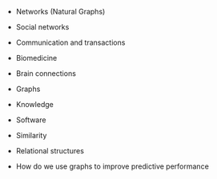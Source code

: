 
* Networks (Natural Graphs)
 * Social networks
 * Communication and transactions
 * Biomedicine
 * Brain connections
* Graphs
 * Knowledge
 * Software
 * Similarity
 * Relational structures

* How do we use graphs to improve predictive performance
